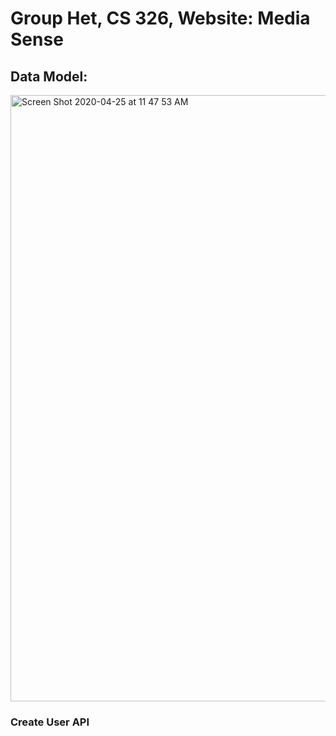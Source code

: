 # Group Het, CS 326, Website: Media Sense 
## Data Model:
<img width="970" alt="Screen Shot 2020-04-25 at 11 47 53 AM" src="https://user-images.githubusercontent.com/24259854/80284149-a7912d00-86ea-11ea-9c66-fcc602ecfffb.png">


### Create User API

